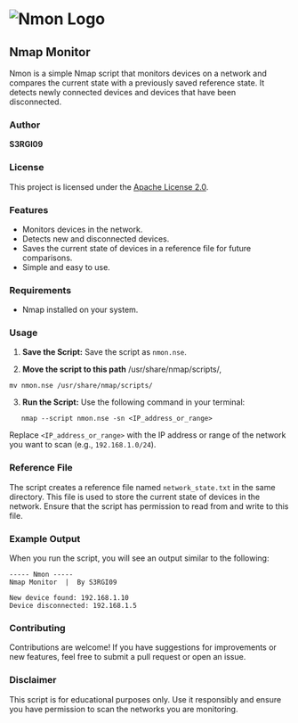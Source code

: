 # ![Nmon Logo](https://raw.githubusercontent.com/S3RGI09/imagenes/refs/heads/main/Dev4Go_20241223_204914_0003-removebg-preview.png?token=GHSAT0AAAAAAC34LOKAVAQ4FY5FQBMIYFWOZ3JX6VQ)

## Nmap Monitor

Nmon is a simple Nmap script that monitors devices on a network and compares the current state with a previously saved reference state. It detects newly connected devices and devices that have been disconnected.

### Author

**S3RGI09**

### License

This project is licensed under the [Apache License 2.0](https://www.apache.org/licenses/LICENSE-2.0).

### Features

- Monitors devices in the network.
- Detects new and disconnected devices.
- Saves the current state of devices in a reference file for future comparisons.
- Simple and easy to use.

### Requirements

- Nmap installed on your system.

### Usage

1. **Save the Script:** Save the script as `nmon.nse`.

2. **Move the script to this path** /usr/share/nmap/scripts/,
```
mv nmon.nse /usr/share/nmap/scripts/
```

3. **Run the Script:** Use the following command in your terminal:
```
   nmap --script nmon.nse -sn <IP_address_or_range>
```
   Replace `<IP_address_or_range>` with the IP address or range of the network you want to scan (e.g., `192.168.1.0/24`).

### Reference File

The script creates a reference file named `network_state.txt` in the same directory. This file is used to store the current state of devices in the network. Ensure that the script has permission to read from and write to this file.

### Example Output

When you run the script, you will see an output similar to the following:
```
----- Nmon -----
Nmap Monitor  |  By S3RGI09

New device found: 192.168.1.10
Device disconnected: 192.168.1.5
```
### Contributing

Contributions are welcome! If you have suggestions for improvements or new features, feel free to submit a pull request or open an issue.

### Disclaimer

This script is for educational purposes only. Use it responsibly and ensure you have permission to scan the networks you are monitoring.
